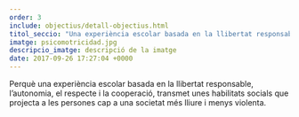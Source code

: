 ```yaml
---
order: 3
include: objectius/detall-objectius.html
titol_seccio: "Una experiència escolar basada en la llibertat responsable"
imatge: psicomotricidad.jpg
descripcio_imatge: descripció de la imatge
date: 2017-09-26 17:27:04 +0000
---
```

Perquè una experiència escolar basada en la llibertat responsable, l’autonomia, el respecte i la cooperació, transmet unes habilitats socials que projecta a les persones cap a una societat més lliure i menys violenta. 
